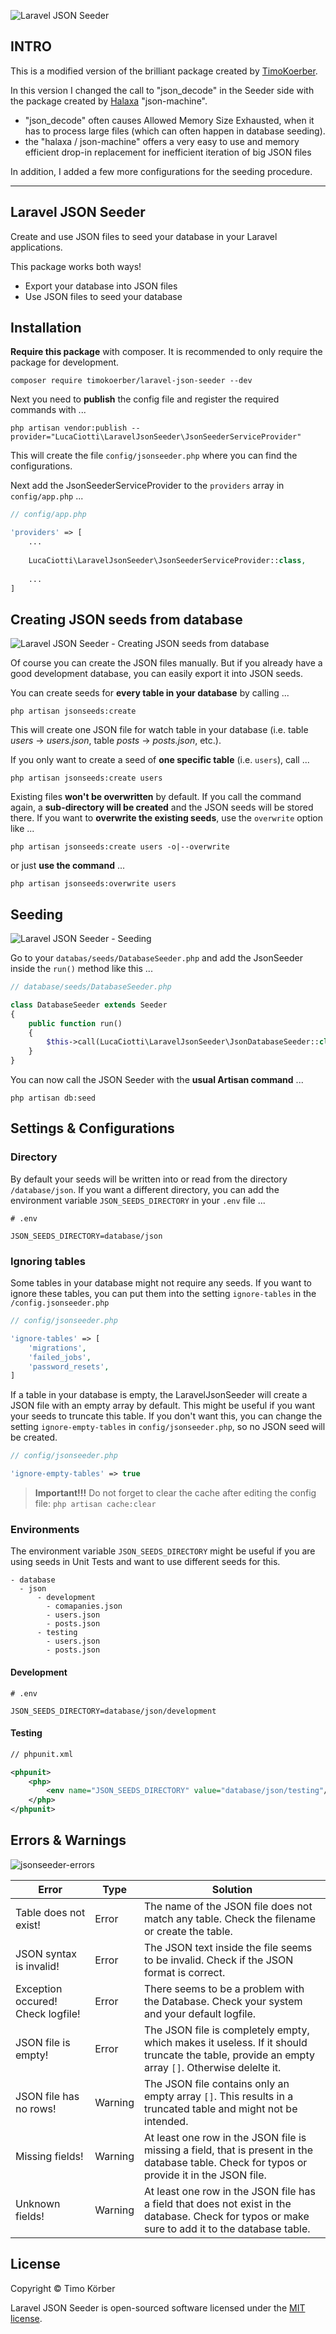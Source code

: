 ![Laravel JSON Seeder](https://user-images.githubusercontent.com/65356688/86782944-fe5aa180-c05f-11ea-9267-1581c7f991e1.jpg)

## INTRO

This is a modified version of the brilliant package created by [TimoKoerber](https://github.com/TimoKoerber/laravel-json-seeder).

In this version I changed the call to "json_decode" in the Seeder side with the package created by [Halaxa](https://github.com/halaxa/json-machine) "json-machine".
  - "json_decode" often causes Allowed Memory Size Exhausted, when it has to process large files (which can often happen in database seeding).
  - the "halaxa / json-machine" offers a very easy to use and memory efficient drop-in replacement for inefficient iteration of big JSON files

In addition, I added a few more configurations for the seeding procedure. 

------------------------------------------------------------------------------------------

## Laravel JSON Seeder

Create and use JSON files to seed your database in your Laravel applications. 

This package works both ways!

- Export your database into JSON files
- Use JSON files to seed your database

## Installation

**Require this package** with composer. It is recommended to only require the package for development.

```shell
composer require timokoerber/laravel-json-seeder --dev
```

Next you need to **publish** the config file and register the required commands with ...   

```shell
php artisan vendor:publish --provider="LucaCiotti\LaravelJsonSeeder\JsonSeederServiceProvider"
```

This will create the file `config/jsonseeder.php` where you can find the configurations.

Next add the JsonSeederServiceProvider to the `providers` array in `config/app.php` ...   

```php
// config/app.php

'providers' => [
    ...
    
    LucaCiotti\LaravelJsonSeeder\JsonSeederServiceProvider::class,
    
    ...
]
```

## Creating JSON seeds from database
![Laravel JSON Seeder - Creating JSON seeds from database](https://user-images.githubusercontent.com/65356688/86143845-3ceadc00-baf5-11ea-956f-d707b88d148c.gif)

Of course you can create the JSON files manually. But if you already have a good development database, you can easily export it into JSON seeds. 

You can create seeds for **every table in your database** by calling ...

```shell
php artisan jsonseeds:create
```
This will create one JSON file for watch table in your database (i.e. table *users* -> *users.json*, table *posts* -> *posts.json*, etc.). 

If you only want to create a seed of **one specific table** (i.e. `users`), call ...

```shell
php artisan jsonseeds:create users
```

Existing files **won't be overwritten** by default. If you call the command again, a **sub-directory will be created** and the JSON seeds will be stored there. 
If you want to **overwrite the existing seeds**, use the `overwrite` option like ...

```shell
php artisan jsonseeds:create users -o|--overwrite
```

or just **use the command** ...

```shell
php artisan jsonseeds:overwrite users
```

## Seeding

![Laravel JSON Seeder - Seeding](https://user-images.githubusercontent.com/65356688/86143769-23e22b00-baf5-11ea-90e6-0631a41d81c4.gif)

Go to your `databas/seeds/DatabaseSeeder.php` and add the JsonSeeder inside the `run()` method like this ...

```php
// database/seeds/DatabaseSeeder.php

class DatabaseSeeder extends Seeder
{
    public function run()
    {
        $this->call(LucaCiotti\LaravelJsonSeeder\JsonDatabaseSeeder::class);
    }
}
```

You can now call the JSON Seeder with the **usual Artisan command** ...

```shell
php artisan db:seed
```

## Settings & Configurations

### Directory

By default your seeds will be written into or read from the directory `/database/json`. If you want a different directory, you can add the environment variable 
`JSON_SEEDS_DIRECTORY` in your `.env` file ...

```
# .env

JSON_SEEDS_DIRECTORY=database/json
```

### Ignoring tables

Some tables in your database might not require any seeds. 
If you want to ignore these tables, you can put them into the setting `ignore-tables` in the `/config.jsonseeder.php`

```php
// config/jsonseeder.php

'ignore-tables' => [
    'migrations',
    'failed_jobs',
    'password_resets',
]
```

If a table in your database is empty, the LaravelJsonSeeder will create a JSON file with an empty array by default. This might be useful if you want your seeds to truncate this table.
If you don't want this, you can change the setting `ignore-empty-tables` in `config/jsonseeder.php`, so no JSON seed will be created.

```php
// config/jsonseeder.php

'ignore-empty-tables' => true
```

> **Important!!!** Do not forget to clear the cache after editing the config file: `php artisan cache:clear`

### Environments

The environment variable `JSON_SEEDS_DIRECTORY` might be useful if you are using seeds in Unit Tests and want to use different seeds for this. 

```
- database
  - json
      - development
        - comapanies.json
        - users.json 
        - posts.json
      - testing
        - users.json
        - posts.json
```
#### Development
```
# .env

JSON_SEEDS_DIRECTORY=database/json/development
```
#### Testing
```xml
// phpunit.xml

<phpunit>
    <php>
        <env name="JSON_SEEDS_DIRECTORY" value="database/json/testing"/>
    </php>
</phpunit>
```

## Errors & Warnings

![jsonseeder-errors](https://user-images.githubusercontent.com/65356688/86142165-2e9bc080-baf3-11ea-99b8-9bef46cd61f2.gif)


| Error | Type | Solution |
| ------| -----| -------- |
| Table does not exist! | Error | The name of the JSON file does not match any table. Check the filename or create the table. |
| JSON syntax is invalid! | Error | The JSON text inside the file seems to be invalid. Check if the JSON format is correct.|
| Exception occured! Check logfile! | Error | There seems to be a problem with the Database. Check your system and your default logfile. |
| JSON file is empty! | Error | The JSON file is completely empty, which makes it useless. If it should truncate the table, provide an empty array `[]`. Otherwise delelte it.|
| JSON file has no rows! | Warning | The JSON file contains only an empty array `[]`. This results in a truncated table and might not be intended. |
| Missing fields! | Warning | At least one row in the JSON file is missing a field, that is present in the database table. Check for typos or provide it in the JSON file. |
| Unknown fields! | Warning | At least one row in the JSON file has a field that does not exist in the database. Check for typos or make sure to add it to the database table. |


## License

Copyright © Timo Körber

Laravel JSON Seeder is open-sourced software licensed under the [MIT license](LICENSE).
